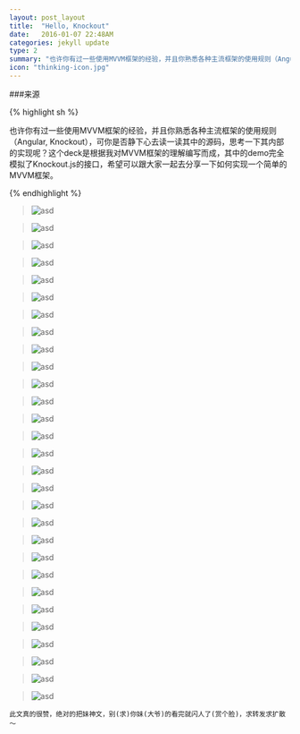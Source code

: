 ```yaml
---
layout: post_layout
title:  "Hello, Knockout"
date:   2016-01-07 22:48AM
categories: jekyll update
type: 2
summary: "也许你有过一些使用MVVM框架的经验，并且你熟悉各种主流框架的使用规则（Angular, Knockout），可你是否静下心去读一读其中的源码，思考一下其内部的实现呢？这个deck是根据我对MVVM框架的理解编写而成，其中的demo完全模拟了Knockout.js的接口，希望可以跟大家一起去分享一下如何实现一个简单的MVVM框架。"
icon: "thinking-icon.jpg"
---
```

###来源

{% highlight sh %}

也许你有过一些使用MVVM框架的经验，并且你熟悉各种主流框架的使用规则（Angular, Knockout），可你是否静下心去读一读其中的源码，思考一下其内部的实现呢？这个deck是根据我对MVVM框架的理解编写而成，其中的demo完全模拟了Knockout.js的接口，希望可以跟大家一起去分享一下如何实现一个简单的MVVM框架。

{% endhighlight %}

>![asd](/../img/Knockout/Knockout.001.jpg)

>![asd](/../img/Knockout/Knockout.002.jpg)

>![asd](/../img/Knockout/Knockout.003.jpg)

>![asd](/../img/Knockout/Knockout.004.jpg)

>![asd](/../img/Knockout/Knockout.005.jpg)

>![asd](/../img/Knockout/Knockout.006.jpg)

>![asd](/../img/Knockout/Knockout.007.jpg)

>![asd](/../img/Knockout/Knockout.008.jpg)

>![asd](/../img/Knockout/Knockout.009.jpg)

>![asd](/../img/Knockout/Knockout.010.jpg)

>![asd](/../img/Knockout/Knockout.011.jpg)

>![asd](/../img/Knockout/Knockout.012.jpg)

>![asd](/../img/Knockout/Knockout.013.jpg)

>![asd](/../img/Knockout/Knockout.014.jpg)

>![asd](/../img/Knockout/Knockout.015.jpg)

>![asd](/../img/Knockout/Knockout.016.jpg)

>![asd](/../img/Knockout/Knockout.017.jpg)

>![asd](/../img/Knockout/Knockout.018.jpg)

>![asd](/../img/Knockout/Knockout.019.jpg)

>![asd](/../img/Knockout/Knockout.020.jpg)

>![asd](/../img/Knockout/Knockout.021.jpg)

>![asd](/../img/Knockout/Knockout.022.jpg)

>![asd](/../img/Knockout/Knockout.023.jpg)

>![asd](/../img/Knockout/Knockout.024.jpg)

>![asd](/../img/Knockout/Knockout.025.jpg)

>![asd](/../img/Knockout/Knockout.026.jpg)

>![asd](/../img/Knockout/Knockout.027.jpg)

>![asd](/../img/Knockout/Knockout.028.jpg)

>![asd](/../img/Knockout/Knockout.029.jpg)


`此文真的很赞，绝对的把妹神文，别(求)你妹(大爷)的看完就闪人了(赏个脸)，求转发求扩散～` 










